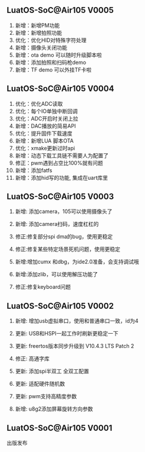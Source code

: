 ## LuatOS-SoC@Air105 V0005

1. 新增：新增PM功能
2. 新增：新增拍照功能
3. 优化：优化HID对特殊字符处理
4. 新增：摄像头关闭功能
5. 新增：ota demo 可以随时升级脚本啦
6. 新增：添加拍照和扫码枪demo
7. 新增：TF demo 可以外挂TF卡啦

## LuatOS-SoC@Air105 V0004

1. 优化：优化ADC读取
2. 优化：每个IO单独中断回调
3. 优化：ADC开启时关闭上拉
4. 新增：DAC播放的简易API
5. 优化：提升固件下载速度
6. 新增：新增LUA 脚本OTA
7. 优化：xmake更新过时api
8. 新增：动态下载工具链不需要人为配置了
9. 修正：pwm遇到占空比100%就有问题
10. 新增：添加fatfs
11. 新增：添加hid写的功能, 集成在uart库里



## LuatOS-SoC@Air105 V0003

1. 新增: 添加camera，105可以使用摄像头了

2. 新增: 添加camera扫码，速度杠杠的

3. 修正:修复部分spi dma的bug，使用更稳定

4. 修正:修复某些特定场景死机问题，使用更稳定

5. 新增:增加cumx 和dbg，为ide2.0准备，会支持调试哦

6. 新增:添加zlib，可以使用解压功能了
7. 修正:修复keyboard问题



## LuatOS-SoC@Air105 V0002

1. 新增:  增加usb虚拟串口，使用和普通串口一致，id为4 

2. 更新: USB和HSPI一起工作时刷新更稳定一下

3. 更新: freertos版本同步升级到 V10.4.3 LTS Patch 2

4. 修正:  高通字库

5. 更新: 添加spi半双工 全双工配置

6. 更新: 适配硬件随机数

7. 更新: pwm支持高精度参数

8. 新增: u8g2添加屏幕旋转方向参数

   

## LuatOS-SoC@Air105 V0001

出版发布

